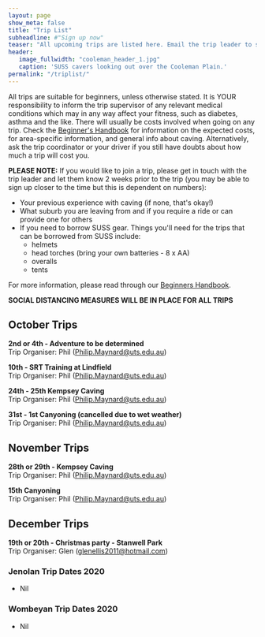 ```yaml
---
layout: page
show_meta: false
title: "Trip List"
subheadline: #"Sign up now"
teaser: "All upcoming trips are listed here. Email the trip leader to sign up."
header:
   image_fullwidth: "cooleman_header_1.jpg"
   caption: 'SUSS cavers looking out over the Cooleman Plain.'
permalink: "/triplist/"
---
```


<!-- To Do convert this to auto genarage from a yaml file -->

All trips are suitable for beginners, unless otherwise stated.  It is YOUR responsibility to inform the trip supervisor of any relevant medical
conditions which may in any way affect your fitness, such as diabetes,
asthma and the like. There will usually be costs involved when going on any trip. Check the <a href="/assets/handbook.pdf">Beginner's Handbook</a>
for information on the expected costs, for area-specific information, and general info about caving. Alternatively, ask the trip coordinator or your driver
if you still have doubts about how much a trip will cost you.

**PLEASE NOTE:**
If you would like to join a trip, please get in touch with the trip leader and let them know 2 weeks prior to the trip (you may be able to sign up closer to the time but this is dependent on numbers):

-   Your previous experience with caving (if none, that's okay!)
-   What suburb you are leaving from and if you require a ride or can provide one for others
-   If you need to borrow SUSS gear. Things you'll need for the trips that can be borrowed from SUSS include:
    -   helmets
    -   head torches (bring your own batteries - 8 x AA)
    -   overalls
    -   tents

For more information, please read through our [Beginners Handbook](/assets/handbook.pdf).

**SOCIAL DISTANCING MEASURES WILL BE IN PLACE FOR ALL TRIPS**

## October Trips 

**2nd or 4th - Adventure to be determined**   
Trip Organiser: Phil (Philip.Maynard@uts.edu.au)

**10th - SRT Training at Lindfield**   
Trip Organiser: Phil (Philip.Maynard@uts.edu.au)

**24th - 25th Kempsey Caving**   
Trip Organiser: Phil (Philip.Maynard@uts.edu.au)

**31st - 1st Canyoning (cancelled due to wet weather)**   
Trip Organiser: Phil (Philip.Maynard@uts.edu.au)

## November Trips 

**28th or 29th - Kempsey Caving**   
Trip Organiser: Phil (Philip.Maynard@uts.edu.au)

**15th Canyoning**   
Trip Organiser: Phil (Philip.Maynard@uts.edu.au)

## December Trips 

**19th or 20th - Christmas party - Stanwell Park**   
Trip Organiser: Glen (glenellis2011@hotmail.com)

### Jenolan Trip Dates 2020  

- Nil

### Wombeyan Trip Dates 2020

- Nil
